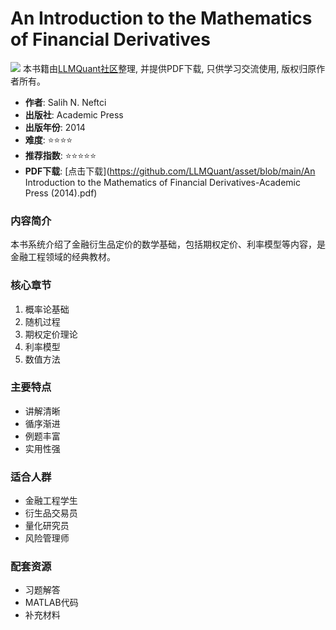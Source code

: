 # An Introduction to the Mathematics of Financial Derivatives

![](https://fastly.jsdelivr.net/gh/bucketio/img3@main/2024/09/04/1725464231869-e0b2f727-2a0f-4270-bf6c-31ddc350426a.gif)
本书籍由[LLMQuant社区](https://llmquant.com/)整理, 并提供PDF下载, 只供学习交流使用, 版权归原作者所有。

- **作者**: Salih N. Neftci
- **出版社**: Academic Press
- **出版年份**: 2014
- **难度**: ⭐⭐⭐⭐
- **推荐指数**: ⭐⭐⭐⭐⭐
- **PDF下载**: [点击下载](https://github.com/LLMQuant/asset/blob/main/An Introduction to the Mathematics of Financial Derivatives-Academic Press (2014).pdf)

### 内容简介

本书系统介绍了金融衍生品定价的数学基础，包括期权定价、利率模型等内容，是金融工程领域的经典教材。

### 核心章节

1. 概率论基础
2. 随机过程
3. 期权定价理论
4. 利率模型
5. 数值方法

### 主要特点

- 讲解清晰
- 循序渐进
- 例题丰富
- 实用性强

### 适合人群

- 金融工程学生
- 衍生品交易员
- 量化研究员
- 风险管理师

### 配套资源

- 习题解答
- MATLAB代码
- 补充材料